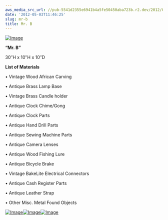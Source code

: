 ```yaml
---
aws_media_src_url: //pub-5541d2355e6941b4a5fe50450aba723b.r2.dev/2012/05/mr-b-closeup.jpg
date: '2012-05-03T11:46:25'
slug: mr-b
title: Mr. B
---
```


 [![Image](//pub-5541d2355e6941b4a5fe50450aba723b.r2.dev/2012/05/mr-b-closeup.jpg?w=487)](//pub-5541d2355e6941b4a5fe50450aba723b.r2.dev/2012/05/mr-b-closeup.jpg)

 **“Mr. B”**

 30″H x 10″H x 10″D

 **List of Materials**

 • Vintage Wood African Carving

 • Antique Brass Lamp Base

 • Vintage Brass Candle holder

 • Antique Clock Chime/Gong

 • Antique Clock Parts

 • Antique Hand Drill Parts

 • Antique Sewing Machine Parts

 • Antique Camera Lenses

 • Antique Wood Fishing Lure

 • Antique Bicycle Brake

 • Vintage BakeLite Electrical Connectors

 • Antique Cash Register Parts

 • Antique Leather Strap

 • Other Misc. Metal Found Objects

 [![Image](//pub-5541d2355e6941b4a5fe50450aba723b.r2.dev/2012/05/mr-b-side2.jpg?w=487)](//pub-5541d2355e6941b4a5fe50450aba723b.r2.dev/2012/05/mr-b-side2.jpg)[![Image](//pub-5541d2355e6941b4a5fe50450aba723b.r2.dev/2012/05/mr-b-angle.jpg?w=487)](//pub-5541d2355e6941b4a5fe50450aba723b.r2.dev/2012/05/mr-b-angle.jpg)[![Image](//pub-5541d2355e6941b4a5fe50450aba723b.r2.dev/2012/05/mr-b.jpg?w=487)](//pub-5541d2355e6941b4a5fe50450aba723b.r2.dev/2012/05/mr-b.jpg)